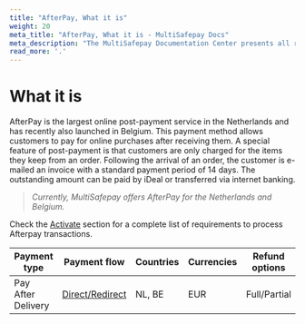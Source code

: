 ```yaml
---
title: "AfterPay, What it is"
weight: 20
meta_title: "AfterPay, What it is - MultiSafepay Docs"
meta_description: "The MultiSafepay Documentation Center presents all relevant information about our Plugins and API. You can also find support pages for Payment Methods, Tools and General Questions as well as the contact details of our Support and Integration Teams."
read_more: '.'
---
```


# What it is

AfterPay is the largest online post-payment service in the Netherlands and has recently also launched in Belgium. This payment method allows customers to pay for online purchases after receiving them. 
A special feature of post-payment is that customers are only charged for the items they keep from an order. Following the arrival of an order, the customer is e-mailed an invoice with a standard payment period of 14 days. The outstanding amount can be paid by iDeal or transferred via internet banking. 

> _Currently, MultiSafepay offers AfterPay for the Netherlands and Belgium._

Check the [Activate](/payment-methods/billing-suite/afterpay/#activate) section for a complete list of requirements to process Afterpay transactions. 

| Payment type   | Payment flow     | Countries | Currencies | Refund options  | Recurring   | Chargebacks   |
|----------------|-------------------|-----------|------------|------------------|------------|---------------|
|Pay After Delivery|[Direct/Redirect](https://docs.multisafepay.com/faq/api/difference-between-direct-and-redirect/)|NL, BE|EUR|Full/Partial|[No](https://docs.multisafepay.com/tools/recurring-payments/)|[No](https://docs.multisafepay.com/faq/chargebacks/)|
